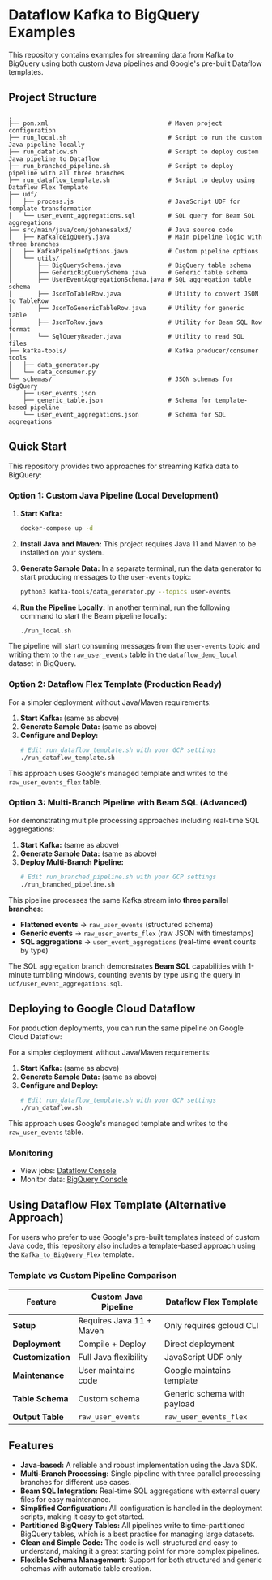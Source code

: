 # Dataflow Kafka to BigQuery Examples

This repository contains examples for streaming data from Kafka to BigQuery using both custom Java pipelines and Google's pre-built Dataflow templates.

## Project Structure

```
.
├── pom.xml                                 # Maven project configuration
├── run_local.sh                            # Script to run the custom Java pipeline locally
├── run_dataflow.sh                         # Script to deploy custom Java pipeline to Dataflow
├── run_branched_pipeline.sh                # Script to deploy pipeline with all three branches
├── run_dataflow_template.sh                # Script to deploy using Dataflow Flex Template
├── udf/
│   ├── process.js                          # JavaScript UDF for template transformation
│   └── user_event_aggregations.sql         # SQL query for Beam SQL aggregations
├── src/main/java/com/johanesalxd/          # Java source code
│   ├── KafkaToBigQuery.java                # Main pipeline logic with three branches
│   ├── KafkaPipelineOptions.java           # Custom pipeline options
│   └── utils/
│       ├── BigQuerySchema.java             # BigQuery table schema
│       ├── GenericBigQuerySchema.java      # Generic table schema
│       ├── UserEventAggregationSchema.java # SQL aggregation table schema
│       ├── JsonToTableRow.java             # Utility to convert JSON to TableRow
│       ├── JsonToGenericTableRow.java      # Utility for generic table
│       ├── JsonToRow.java                  # Utility for Beam SQL Row format
│       └── SqlQueryReader.java             # Utility to read SQL files
├── kafka-tools/                            # Kafka producer/consumer tools
│   ├── data_generator.py
│   └── data_consumer.py
└── schemas/                                # JSON schemas for BigQuery
    ├── user_events.json
    ├── generic_table.json                  # Schema for template-based pipeline
    └── user_event_aggregations.json        # Schema for SQL aggregations
```

## Quick Start

This repository provides two approaches for streaming Kafka data to BigQuery:

### Option 1: Custom Java Pipeline (Local Development)

1.  **Start Kafka:**
    ```bash
    docker-compose up -d
    ```

2.  **Install Java and Maven:**
    This project requires Java 11 and Maven to be installed on your system.

3.  **Generate Sample Data:**
    In a separate terminal, run the data generator to start producing messages to the `user-events` topic:
    ```bash
    python3 kafka-tools/data_generator.py --topics user-events
    ```

4.  **Run the Pipeline Locally:**
    In another terminal, run the following command to start the Beam pipeline locally:
    ```bash
    ./run_local.sh
    ```

The pipeline will start consuming messages from the `user-events` topic and writing them to the `raw_user_events` table in the `dataflow_demo_local` dataset in BigQuery.

### Option 2: Dataflow Flex Template (Production Ready)

For a simpler deployment without Java/Maven requirements:

1.  **Start Kafka:** (same as above)
2.  **Generate Sample Data:** (same as above)
3.  **Configure and Deploy:**
    ```bash
    # Edit run_dataflow_template.sh with your GCP settings
    ./run_dataflow_template.sh
    ```

This approach uses Google's managed template and writes to the `raw_user_events_flex` table.

### Option 3: Multi-Branch Pipeline with Beam SQL (Advanced)

For demonstrating multiple processing approaches including real-time SQL aggregations:

1.  **Start Kafka:** (same as above)
2.  **Generate Sample Data:** (same as above)
3.  **Deploy Multi-Branch Pipeline:**
    ```bash
    # Edit run_branched_pipeline.sh with your GCP settings
    ./run_branched_pipeline.sh
    ```

This pipeline processes the same Kafka stream into **three parallel branches**:
- **Flattened events** → `raw_user_events` (structured schema)
- **Generic events** → `raw_user_events_flex` (raw JSON with timestamps)
- **SQL aggregations** → `user_event_aggregations` (real-time event counts by type)

The SQL aggregation branch demonstrates **Beam SQL** capabilities with 1-minute tumbling windows, counting events by type using the query in `udf/user_event_aggregations.sql`.

## Deploying to Google Cloud Dataflow

For production deployments, you can run the same pipeline on Google Cloud Dataflow:

For a simpler deployment without Java/Maven requirements:

1.  **Start Kafka:** (same as above)
2.  **Generate Sample Data:** (same as above)
3.  **Configure and Deploy:**
    ```bash
    # Edit run_dataflow_template.sh with your GCP settings
    ./run_dataflow.sh
    ```

This approach uses Google's managed template and writes to the `raw_user_events` table.

### Monitoring
- View jobs: [Dataflow Console](https://console.cloud.google.com/dataflow)
- Monitor data: [BigQuery Console](https://console.cloud.google.com/bigquery)

## Using Dataflow Flex Template (Alternative Approach)

For users who prefer to use Google's pre-built templates instead of custom Java code, this repository also includes a template-based approach using the `Kafka_to_BigQuery_Flex` template.

### Template vs Custom Pipeline Comparison

| Feature | Custom Java Pipeline | Dataflow Flex Template |
|---------|---------------------|------------------------|
| **Setup** | Requires Java 11 + Maven | Only requires gcloud CLI |
| **Deployment** | Compile + Deploy | Direct deployment |
| **Customization** | Full Java flexibility | JavaScript UDF only |
| **Maintenance** | User maintains code | Google maintains template |
| **Table Schema** | Custom schema | Generic schema with payload |
| **Output Table** | `raw_user_events` | `raw_user_events_flex` |

## Features

*   **Java-based:** A reliable and robust implementation using the Java SDK.
*   **Multi-Branch Processing:** Single pipeline with three parallel processing branches for different use cases.
*   **Beam SQL Integration:** Real-time SQL aggregations with external query files for easy maintenance.
*   **Simplified Configuration:** All configuration is handled in the deployment scripts, making it easy to get started.
*   **Partitioned BigQuery Tables:** All pipelines write to time-partitioned BigQuery tables, which is a best practice for managing large datasets.
*   **Clean and Simple Code:** The code is well-structured and easy to understand, making it a great starting point for more complex pipelines.
*   **Flexible Schema Management:** Support for both structured and generic schemas with automatic table creation.
